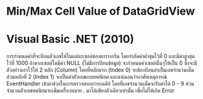 # Min/Max Cell Value of DataGridView
# Visual Basic .NET (2010)

การกำหนดค่าที่จะป้อนตัวเลขให้ในแต่ละเซลล์ของตารางกริด โดยจำกัดค่าต่ำสุดไว้ที่ 0 และมีค่าสูงสุดไว้ที่ 1000 ถ้าหากเซลล์ใดมีค่า NULL (ไม่มีการป้อนข้อมูล) จะกำหนดค่าเซลล์นั้นๆให้เป็น 0 ซึ่งจะมีตัวอย่างเอาไว้ให้ 2 หลัก (Column) โดยที่หลักแรก (Index 0) จะต้องป้อนค่าเป็นเลขจำนวนเต็ม ส่วนหลักที่ 2 (Index 1) จะเป็นค่าตัวเลขแบบทศนิยม และแน่นอนว่าอาศัยเหตุการณ์ EventHandler เข้ามาช่วยในการตรวจสอบการกดคีย์ โดยที่เลขจำนวนเต็มจะรับค่าได้ 0 - 9 ส่วนจำนวนตัวเลขทศนิยมจะเพิ่มเครื่องหมาย . มาได้เพียงตัวเดียวเท่านั้น เพื่อไม่ให้เกิด Error
